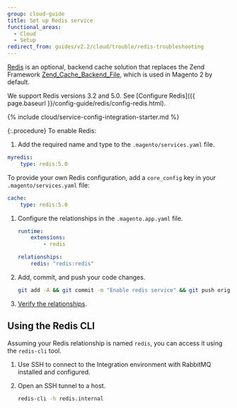 ```yaml
---
group: cloud-guide
title: Set up Redis service
functional_areas:
  - Cloud
  - Setup
redirect_from: guides/v2.2/cloud/trouble/redis-troubleshooting
---
```


[Redis](http://redis.io) is an optional, backend cache solution that replaces the Zend Framework [Zend_Cache_Backend_File](http://framework.zend.com/apidoc/1.0/Zend_Cache/Backend/Zend_Cache_Backend_File.html), which is used in Magento 2 by default.

We support Redis versions 3.2 and 5.0. See [Configure Redis]({{ page.baseurl }}/config-guide/redis/config-redis.html).

{% include cloud/service-config-integration-starter.md %}

{:.procedure}
To enable Redis:

1. Add the required name and type to the `.magento/services.yaml` file.

  ```yaml
  myredis:
      type: redis:5.0
  ```

  To provide your own Redis configuration, add a `core_config` key in your `.magento/services.yaml` file:

  ```yaml
  cache:
      type: redis:5.0
  ```

1. Configure the relationships in the `.magento.app.yaml` file.

   ```yaml
   runtime:
       extensions:
           - redis

   relationships:
       redis: "redis:redis"
   ```

1. Add, commit, and push your code changes.

   ```bash
   git add -A && git commit -m "Enable redis service" && git push origin <branch-name>
   ```

1. [Verify the relationships]({{page.baseurl}}/cloud/project/project-conf-files_services.html#service-relationships).

## Using the Redis CLI

Assuming your Redis relationship is named `redis`, you can access it using the `redis-cli` tool.

1. Use SSH to connect to the Integration environment with RabbitMQ installed and configured.

1. Open an SSH tunnel to a host.

    ```bash
    redis-cli -h redis.internal
    ```
